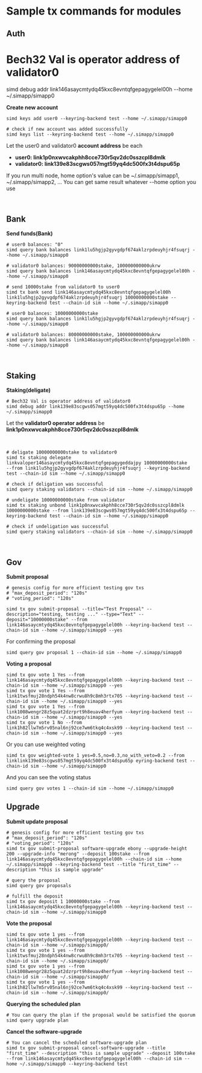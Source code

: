 # Sample tx commands for modules

## Auth
# Bech32 Val is operator address of validator0
simd debug addr link146asaycmtydq45kxc8evntqfgepagygelel00h --home ~/.simapp/simapp0

**Create new account**
```
simd keys add user0 --keyring-backend test --home ~/.simapp/simapp0

# check if new account was added successfully
simd keys list --keyring-backend test --home ~/.simapp/simapp0               
```

Let the user0 and validator0 **account address** be each 
* **user0: link1p0nxwvcakphh8cce730r5qv2dc0sszcpl8dmlk**
* **validator0: link139e83scgws057mgt59yq4dc500fx3t4dspu65p**

If you run multi node, home option's value can be ~/.simapp/simapp1, ~/.simapp/simapp2, ...
You can get same result whatever --home option you use

&nbsp;

## Bank

**Send funds(Bank)**
```
# user0 balances: "0"
simd query bank balances link1lu5hgjp2gyvgdpf674aklzrpdeuyhjr4fsuqrj --home ~/.simapp/simapp0

# validator0 balances: 90000000000stake, 100000000000ukrw
simd query bank balances link146asaycmtydq45kxc8evntqfgepagygelel00h --home ~/.simapp/simapp0

# send 10000stake from validator0 to user0
simd tx bank send link146asaycmtydq45kxc8evntqfgepagygelel00h link1lu5hgjp2gyvgdpf674aklzrpdeuyhjr4fsuqrj 10000000000stake --keyring-backend test --chain-id sim --home ~/.simapp/simapp0

# user0 balances: 10000000000stake
simd query bank balances link1lu5hgjp2gyvgdpf674aklzrpdeuyhjr4fsuqrj --home ~/.simapp/simapp0

# validator0 balances: 80000000000stake, 100000000000ukrw
simd query bank balances link146asaycmtydq45kxc8evntqfgepagygelel00h --home ~/.simapp/simapp0
```

&nbsp;

## Staking

**Staking(deligate)**
```
# Bech32 Val is operator address of validator0
simd debug addr link139e83scgws057mgt59yq4dc500fx3t4dspu65p --home ~/.simapp/simapp0
```
Let the **validator0 operator address** be **link1p0nxwvcakphh8cce730r5qv2dc0sszcpl8dmlk**

&nbsp;

```
# deligate 10000000000stake to validator0
simd tx staking delegate linkvaloper146asaycmtydq45kxc8evntqfgepagygeddajpy 10000000000stake 
--from link1lu5hgjp2gyvgdpf674aklzrpdeuyhjr4fsuqrj --keyring-backend test --chain-id sim --home ~/.simapp/simapp0

# check if deligation was successful
simd query staking validators --chain-id sim --home ~/.simapp/simapp0

# undeligate 10000000000stake from validator
simd tx staking unbond link1p0nxwvcakphh8cce730r5qv2dc0sszcpl8dmlk 10000000000stake --from link139e83scgws057mgt59yq4dc500fx3t4dspu65p --keyring-backend test --chain-id sim --home ~/.simapp/simapp0

# check if undeligation was successful
simd query staking validators --chain-id sim --home ~/.simapp/simapp0
```

&nbsp;

## Gov

**Submit proposal**
```
# genesis config for more efficient testing gov txs
# "max_deposit_period": "120s"
# "voting_period": "120s"

simd tx gov submit-proposal --title="Test Proposal" --description="testing, testing ..." --type="Text" --deposit="10000000stake" --from link146asaycmtydq45kxc8evntqfgepagygelel00h --keyring-backend test --chain-id sim --home ~/.simapp/simapp0 --yes

```
For confirming the proposal
```
simd query gov proposal 1 --chain-id sim --home ~/.simapp/simapp0
```

**Voting a proposal**
```
simd tx gov vote 1 Yes --from link146asaycmtydq45kxc8evntqfgepagygelel00h --keyring-backend test --chain-id sim --home ~/.simapp/simapp0 --yes
simd tx gov vote 1 Yes --from link1twsfmuj28ndph54k4nw8crwu8h9c8mh3rtx705 --keyring-backend test --chain-id sim --home ~/.simapp/simapp0 --yes
simd tx gov vote 1 Yes --from link1008wengr28z5quat2dzrprt9h8euav4herfyum --keyring-backend test --chain-id sim --home ~/.simapp/simapp0 --yes
simd tx gov vote 1 No --from link1h82llw7m5rv05nal6nj92ce7wm6tkq4c4xsk99 --keyring-backend test --chain-id sim --home ~/.simapp/simapp0 --yes
```

Or you can use weighted voting
```
simd tx gov weighted-vote 1 yes=0.5,no=0.3,no_with_veto=0.2 --from linklink139e83scgws057mgt59yq4dc500fx3t4dspu65p eyring-backend test --chain-id sim --home ~/.simapp/simapp0
```

And you can see the voting status
```
simd query gov votes 1 --chain-id sim --home ~/.simapp/simapp0
```

## Upgrade

**Submit update proposal**
```
# genesis config for more efficient testing gov txs
# "max_deposit_period": "120s"
# "voting_period": "120s"
simd tx gov submit-proposal software-upgrade ebony --upgrade-height 200 --upgrade-info "merong" --deposit 100stake --from link146asaycmtydq45kxc8evntqfgepagygelel00h --chain-id sim --home ~/.simapp/simapp0 --keyring-backend test --title "first_time" --description "this is sample upgrade"

# query the proposal
simd query gov proposals

# fulfill the deposit
simd tx gov deposit 1 10000000stake --from link146asaycmtydq45kxc8evntqfgepagygelel00h --keyring-backend test --chain-id sim --home ~/.simapp/simapp0

```

**Vote the proposal**
```
simd tx gov vote 1 yes --from link146asaycmtydq45kxc8evntqfgepagygelel00h --keyring-backend test --chain-id sim --home ~/.simapp/simapp0/
simd tx gov vote 1 yes --from link1twsfmuj28ndph54k4nw8crwu8h9c8mh3rtx705 --keyring-backend test --chain-id sim --home ~/.simapp/simapp0/
simd tx gov vote 1 yes --from link1008wengr28z5quat2dzrprt9h8euav4herfyum --keyring-backend test --chain-id sim --home ~/.simapp/simapp0/
simd tx gov vote 1 yes --from link1h82llw7m5rv05nal6nj92ce7wm6tkq4c4xsk99 --keyring-backend test --chain-id sim --home ~/.simapp/simapp0/
```

**Querying the scheduled plan**
```
# You can query the plan if the proposal would be satisfied the quorum
simd query upgrade plan
```

**Cancel the software-upgrade**
```
# You can cancel the scheduled software-upgrade plan
simd tx gov submit-proposal cancel-software-upgrade --title "first_time" --description "this is sample upgrade" --deposit 100stake --from link146asaycmtydq45kxc8evntqfgepagygelel00h --chain-id sim --home ~/.simapp/simapp0 --keyring-backend test

```

